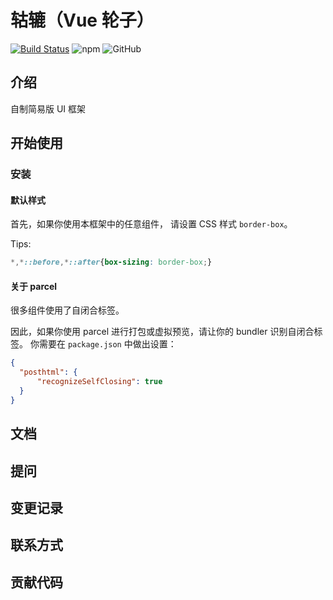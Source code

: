 # 轱辘（Vue 轮子）

[![Build Status](https://travis-ci.org/sgshy1995/gulu-vue.svg?branch=master)](https://travis-ci.org/sgshy1995/gulu-vue)
![npm](https://img.shields.io/npm/v/eden-gulu)
![GitHub](https://img.shields.io/github/license/sgshy1995/gulu-vue)


## 介绍

自制简易版 UI 框架

## 开始使用

### 安装

#### 默认样式

首先，如果你使用本框架中的任意组件，
请设置 CSS 样式 `border-box`。

Tips:

```css
*,*::before,*::after{box-sizing: border-box;}
```

#### 关于 parcel

很多组件使用了自闭合标签。

因此，如果你使用 parcel 进行打包或虚拟预览，请让你的 bundler 识别自闭合标签。
你需要在 `package.json` 中做出设置：

```json
{
  "posthtml": {
      "recognizeSelfClosing": true
  }
}
```


## 文档

##  提问

## 变更记录

## 联系方式

## 贡献代码

